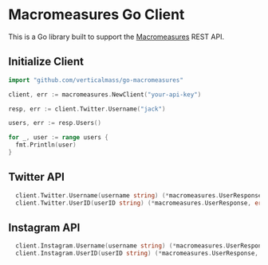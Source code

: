 # Macromeasures Go Client

This is a Go library built to support the [Macromeasures](http://macromeasures.com) REST API.

## Initialize Client

```go
import "github.com/verticalmass/go-macromeasures"

client, err := macromeasures.NewClient("your-api-key")

resp, err := client.Twitter.Username("jack")

users, err := resp.Users()

for _, user := range users {
  fmt.Println(user)
}
```

## Twitter API

```go
  client.Twitter.Username(username string) (*macromeasures.UserResponse, error)
  client.Twitter.UserID(userID string) (*macromeasures.UserResponse, error)
```

## Instagram API

```go
  client.Instagram.Username(username string) (*macromeasures.UserResponse, error)
  client.Instagram.UserID(userID string) (*macromeasures.UserResponse, error)
```
